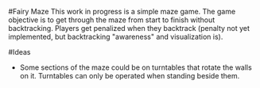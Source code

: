 #Fairy Maze
This work in progress is a simple maze game. The game objective is to get through the maze from start to finish without backtracking. Players get penalized when they backtrack (penalty not yet implemented, but backtracking "awareness" and visualization is).

#Ideas
- Some sections of the maze could be on turntables that rotate the walls on it. Turntables can only be operated when standing beside them.

